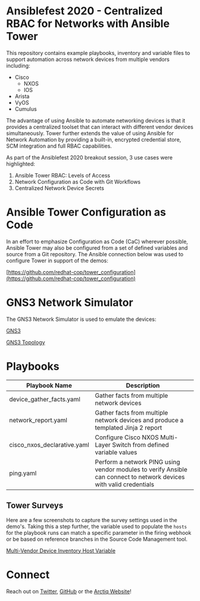 # Ansiblefest 2020 - Centralized RBAC for Networks with Ansible Tower

This repository contains example playbooks, inventory and variable files to support automation across network devices from multiple vendors including:

* Cisco
    * NXOS
    * IOS
* Arista
* VyOS
* Cumulus

The advantage of using Ansible to automate networking devices is that it provides a centralized toolset that can interact with different vendor devices simultaneously. Tower further extends the value of using Ansible for Network Automation by providing a built-in, encrypted credential store, SCM integration and full RBAC capabilities. 

As part of the Ansiblefest 2020 breakout session, 3 use cases were highlighted:

1. Ansible Tower RBAC: Levels of Access
2. Network Configuration as Code with Git Workflows
3. Centralized Network Device Secrets

# Ansible Tower Configuration as Code

In an effort to emphasize Configuration as Code (CaC) wherever possible, Ansible Tower may also be configured from a set of defined variables and source from a Git repository. The Ansible connection below was used to configure Tower in support of the demos:

[https://github.com/redhat-cop/tower_configuration](https://github.com/redhat-cop/tower_configuration)

# GNS3 Network Simulator 

The GNS3 Network Simulator is used to emulate the devices: 

[GNS3](https://www.gns3.com/software/download)

[GNS3 Topology](network_automation/assets/gns3-topology.png)

# Playbooks

| Playbook Name  | Description  |
|---|---|
| device_gather_facts.yaml  | Gather facts from multiple network devices  |
| network_report.yaml  | Gather facts from multiple network devices and produce a templated Jinja 2 report |
| cisco_nxos_declarative.yaml  | Configure Cisco NXOS Multi-Layer Switch from defined variable values  |
| ping.yaml  | Perform a network PING using vendor modules to verify Ansible can connect to network devices with valid credentials |

## Tower Surveys

Here are a few screenshots to capture the survey settings used in the demo's. Taking this a step further, the variable used to populate the `hosts` for the playbook runs can match a specific parameter in the firing webhook or be based on reference branches in the Source Code Management tool.

[Multi-Vendor Device Inventory Host Variable](network_automation/assets/tower-survey.png)

# Connect

Reach out on [Twitter](https://twitter.com/arctiqhart), [GitHub](https://github.com/arctiqhart) or the [Arctiq Website](https://www.arctiq.ca)!